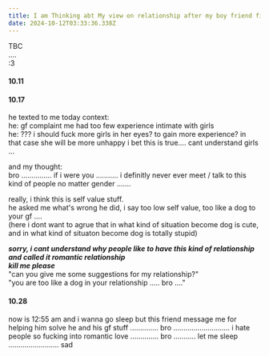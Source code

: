 ```yaml
---
title: I am Thinking abt My view on relationship after my boy friend find a gf and dis sth abt his gf with me
date: 2024-10-12T03:33:36.338Z
---
```






TBC  
....  
:3  
#### 10.11   
  
  
#### 10.17
he texted to me today
context:  
he: gf complaint me had too few experience intimate with girls  
he: ??? i should fuck more girls in her eyes? to gain more experience? in that case she will be more unhappy i bet this is true.... cant understand girls ...

and my thought:   
bro ...............
if i were you ...........
i definitly never ever meet / talk to this kind of people no matter gender .......  
  
really, i think this is self value stuff.  
he asked me what's wrong he did, i say too low self value, too like a dog to your gf ....  
(here i dont want to agrue that in what kind of situation become dog is cute, and in what kind of situaton become dog is totally stupid)    
  
***sorry, i cant understand why people like to have this kind of relationship and called it romantic relationship***  
***kill me please***  
"can you give me some suggestions for my relationship?"  
"you are too like a dog in your relationship ..... bro ...."  
  
  
#### 10.28
now is 12:55 am and i wanna go sleep but this friend message me for helping him solve he and his gf stuff ..............
bro ............................
i hate people so fucking into romantic love ..............
bro ...........
let me sleep .........................
sad
